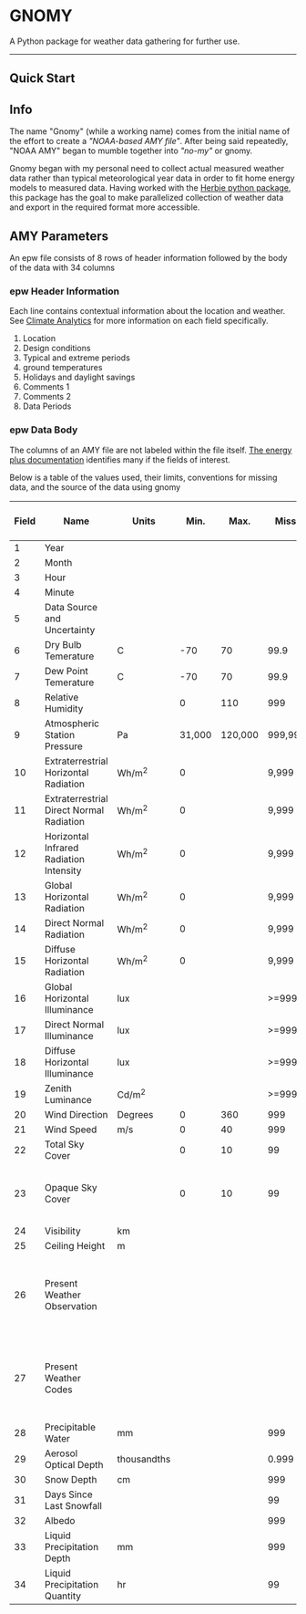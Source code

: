 # GNOMY

A Python package for weather data gathering for further use.

---

## Quick Start



## Info

The name "Gnomy" (while a working name) comes from the initial name of the effort
to create a _"NOAA-based AMY file"_. After being said repeatedly, "NOAA AMY" began
to mumble together into _"no-my"_ or gnomy.

Gnomy began with my personal need to collect actual measured weather data rather
than typical meteorological year data in order to fit home energy models to measured
data. Having worked with the [Herbie python package](https://github.com/blaylockbk/Herbie),
this package has the goal to make parallelized collection of weather data and export
in the required format more accessible.

## AMY Parameters

An epw file consists of 8 rows of header information followed by the body of the data with 34 columns

### epw Header Information

Each line contains contextual information about the location and weather. See [Climate Analytics](https://designbuilder.co.uk/cahelp/Content/EnergyPlusWeatherFileFormat.htm) for more information on each field specifically.

1. Location
2. Design conditions
3. Typical and extreme periods
4. ground temperatures
5. Holidays and daylight savings
6. Comments 1
7. Comments 2
8. Data Periods

### epw Data Body

The columns of an AMY file are not labeled within the file itself. [The energy plus documentation](https://bigladdersoftware.com/epx/docs/8-3/auxiliary-programs/energyplus-weather-file-epw-data-dictionary.html) identifies many if the fields of interest.

Below is a table of the values used, their limits, conventions for missing data, and the source of the data using gnomy

| Field | Name | Units | Min. | Max. | Missing | Used in Energy Plus | gnomy source |
|-------|------|-------|------|------|---------|---------------------|--------------|
|   1   | Year |       |      |      |         |                     |              |
|   2   | Month |       |      |      |         |                     |              |
|   3   | Hour |       |      |      |         |                     |              |
| 4 | Minute |  |  |  |  |  |  |
| 5 | Data Source and Uncertainty |  |  |  |  |  |  |
| 6 | Dry Bulb Temerature | C | -70 | 70 | 99.9 | Yes |  |
| 7 | Dew Point Temerature | C | -70 | 70 | 99.9 | Yes |  |
| 8 | Relative Humidity |  | 0 | 110 | 999 | Yes |  |
| 9 | Atmospheric Station Pressure | Pa | 31,000 | 120,000 | 999,999 | Yes |  |
| 10 | Extraterrestrial Horizontal Radiation | Wh/m$^2$ |0 |  | 9,999 |  |  |
| 11 | Extraterrestrial Direct Normal Radiation | Wh/m$^2$ | 0 |  | 9,999 |  |  |
| 12 | Horizontal Infrared Radiation Intensity | Wh/m$^2$ | 0 |  | 9,999 | Yes |  |
| 13 | Global Horizontal Radiation | Wh/m$^2$ | 0 |  | 9,999 |  |  |
| 14 | Direct Normal Radiation | Wh/m$^2$ | 0 |  | 9,999 | Yes |  |
| 15 | Diffuse Horizontal Radiation | Wh/m$^2$ | 0 |  | 9,999 | Yes |  |
| 16 | Global Horizontal Illuminance | lux |  |  | >=999,900 |  |  |
| 17 | Direct Normal Illuminance | lux |  |  | >=999,900 |  |  |
| 18 | Diffuse Horizontal Illuminance | lux |  |  | >=999,900 |  |  |
| 19 | Zenith Luminance | Cd/m$^2$ |  |  | >=9999 |  |  |
| 20 | Wind Direction | Degrees | 0 | 360 | 999 | Yes |  |
| 21 | Wind Speed | m/s | 0 | 40 | 999 | Yes |  |
| 22 | Total Sky Cover |  | 0 | 10 | 99 |  |  |
| 23 | Opaque Sky Cover |  | 0 | 10 | 99 | Used if horizontal IR intensity is missing |  |
| 24 | Visibility | km |  |  |  | 9,999 |  |
| 25 | Ceiling Height | m |  |  |  | 99,999 |  |
| 26 | Present Weather Observation |  |  |  |  | Yes, primarily to know if exterior surfaces are wet or frozen |  |
| 27 | Present Weather Codes |  |  |  |  | Yes, primarily to know if exterior surfaces are wet or frozen |  |
| 28 | Precipitable Water | mm |  |  | 999 | Yes |  |
| 29 | Aerosol Optical Depth | thousandths |  |  | 0.999 |  |  |
| 30 | Snow Depth | cm |  |  | 999 |  |  |
| 31 | Days Since Last Snowfall |  |  |  | 99 |  |  |
| 32 | Albedo |  |  |  | 999 |  |  |
| 33 | Liquid Precipitation Depth | mm |  |  | 999 |  |  |
| 34 | Liquid Precipitation Quantity | hr |  |  | 99 |  |  |
